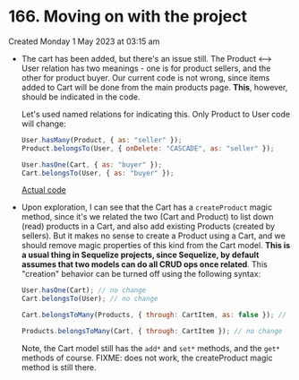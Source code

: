 # 166. Moving on with the project
Created Monday 1 May 2023 at 03:15 am

- The cart has been added, but there's an issue still. The Product <--> User relation has two meanings - one is for product sellers, and the other for product buyer. Our current code is not wrong, since items added to Cart will be done from the main products page. **This**, however, should be indicated in the code.

	Let's used named relations for indicating this. Only Product to User code will change:
	```js
	User.hasMany(Product, { as: "seller" });
	Product.belongsTo(User, { onDelete: "CASCADE", as: "seller" });
	
	User.hasOne(Cart, { as: "buyer" });
	Cart.belongsTo(User, { as: "buyer" });
	```
	[Actual code](https://github.com/exemplar-codes/online-shop-express-ejs-mvc/commit/b0616fba264f0d2360f208d35254b64b37931c83)
- Upon exploration, I can see that the Cart has a `createProduct` magic method, since it's we related the two (Cart and Product) to list down (read) products in a Cart, and also add existing Products (created by sellers). But it makes no sense to create a Product using a Cart, and we should remove magic properties of this kind from the Cart model. **This is a usual thing in Sequelize projects, since Sequelize, by default assumes that two models can do all CRUD ops once related**. This "creation" behavior can be turned off using the following syntax:
	```js
	User.hasOne(Cart); // no change
	Cart.belongsTo(User); // no change

	Cart.belongsToMany(Products, { through: CartItem, as: false }); // removes magic methods from Cart (about Product creation)
	
	Products.belongsToMany(Cart, { through: CartItem }); // no change
	```
	Note, the Cart model still has the `add*` and `set*` methods, and the `get*` methods of course.
	FIXME: does not work, the createProduct magic method is still there.